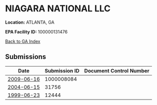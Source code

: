 # NIAGARA NATIONAL LLC

**Location:** ATLANTA, GA

**EPA Facility ID:** 100000131476

[Back to GA Index](../../index.md)

## Submissions

| Date | Submission ID | Document Control Number |
|------|--------------|-------------------------|
| [2009-06-16](submissions/1000008084.md) | 1000008084 |  |
| [2004-06-15](submissions/31756.md) | 31756 |  |
| [1999-06-23](submissions/12444.md) | 12444 |  |
